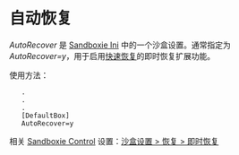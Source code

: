 # 自动恢复

_AutoRecover_ 是 [Sandboxie Ini](SandboxieIni.md) 中的一个沙盒设置。通常指定为 _AutoRecover=y_，用于启用[快速恢复](QuickRecovery.md)的即时恢复扩展功能。

使用方法：

```
   .
   .
   .
   [DefaultBox]
   AutoRecover=y
```

相关 [Sandboxie Control](SandboxieControl.md) 设置：[沙盒设置 > 恢复 > 即时恢复](RecoverySettings.md#immediate-recovery) 